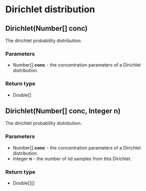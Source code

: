 Dirichlet distribution
======================
Dirichlet(Number[] **conc**)
----------------------------

The dirichlet probability distribution.

### Parameters

- Number[] **conc** - the concentration parameters of a Dirichlet distribution.

### Return type

- Double[]



Dirichlet(Number[] **conc**, Integer **n**)
-------------------------------------------

The dirichlet probability distribution.

### Parameters

- Number[] **conc** - the concentration parameters of a Dirichlet distribution.
- Integer **n** - the number of iid samples from this Dirichlet.

### Return type

- Double[][]



